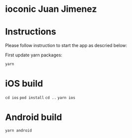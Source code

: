 # ioconic  Juan Jimenez

# Instructions

Please follow instruction to start the app as descried below:

First update yarn packages:

`yarn`

# iOS build 

`cd ios`
`pod install`
`cd ..`
`yarn ios`

# Android build

`yarn android`




 
